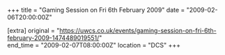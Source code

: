 +++
title = "Gaming Session on Fri 6th February 2009"
date = "2009-02-06T20:00:00Z"

[extra]
original = "https://uwcs.co.uk/events/gaming-session-on-fri-6th-february-2009-1474489019551/"    
end_time = "2009-02-07T08:00:00Z"
location = "DCS"
+++



